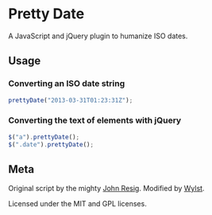 Pretty Date
===========

A JavaScript and jQuery plugin to humanize ISO dates.

## Usage

### Converting an ISO date string
```javascript
prettyDate("2013-03-31T01:23:31Z");
```

### Converting the text of elements with jQuery
```javascript
$("a").prettyDate();
$(".date").prettyDate();
```

## Meta

Original script by the mighty [John Resig](https://github.com/jeresig).
Modified by [Wylst](https://github.com/wylst).

Licensed under the MIT and GPL licenses.

